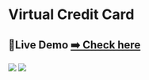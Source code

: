 # Virtual Credit Card
## 👀Live Demo [➡️ Check here](http://vccard.netlify.app)

![](https://telegra.ph/file/a246e9de06c297eabf635.jpg)
![](https://telegra.ph/file/176faa3d7a1f186d681f5.jpg)
